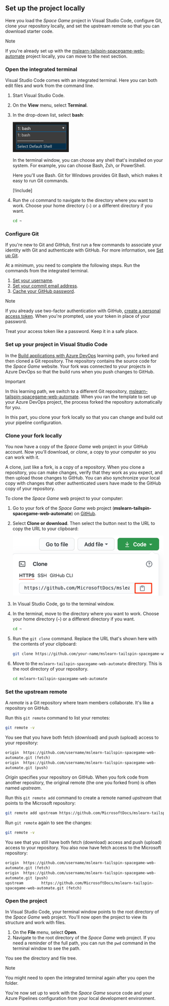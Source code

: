 ## Set up the project locally

Here you load the _Space Game_ project in Visual Studio Code, configure Git, clone your repository locally, and set the upstream remote so that you can download starter code.

> [!NOTE]
> If you're already set up with the [mslearn-tailspin-spacegame-web-automate](https://github.com/MicrosoftDocs/mslearn-tailspin-spacegame-web-automate?azure-portal=true) project locally, you can move to the next section.

### Open the integrated terminal

Visual Studio Code comes with an integrated terminal. Here you can both edit files and work from the command line.

1. Start Visual Studio Code.
1. On the **View** menu, select **Terminal**.
1. In the drop-down list, select **bash**:

    ![Selecting the Bash shell in Visual Studio Code](../../shared/media/vscode-terminal-bash.png)

    In the terminal window, you can choose any shell that's installed on your system. For example, you can choose Bash, Zsh, or PowerShell.

    Here you'll use Bash. Git for Windows provides Git Bash, which makes it easy to run Git commands.

    [!include[](../../shared/includes/troubleshoot-code-terminal.md)]

1. Run the `cd` command to navigate to the directory where you want to work. Choose your home directory (`~`) or a different directory if you want.

    ```bash
    cd ~
    ```

### Configure Git

If you're new to Git and GitHub, first run a few commands to associate your identity with Git and authenticate with GitHub. For more information, see [Set up Git](https://help.github.com/articles/set-up-git?azure-portal=true).

At a minimum, you need to complete the following steps. Run the commands from the integrated terminal.

1. [Set your username](https://help.github.com/articles/setting-your-username-in-git?azure-portal=true).
1. [Set your commit email address](https://help.github.com/articles/setting-your-commit-email-address-in-git?azure-portal=true).
1. [Cache your GitHub password](https://help.github.com/articles/caching-your-github-password-in-git?azure-portal=true).

> [!NOTE]
> If you already use two-factor authentication with GitHub, [create a personal access token](https://help.github.com/articles/creating-a-personal-access-token-for-the-command-line?azure-portal=true). When you're prompted, use your token in place of your password.
>
> Treat your access token like a password. Keep it in a safe place.

### Set up your project in Visual Studio Code

In the [Build applications with Azure DevOps](../../../paths/build-applications-with-azure-devops/index.yml?azure-portal=true) learning path, you forked and then cloned a Git repository. The repository contains the source code for the _Space Game_ website. Your fork was connected to your projects in Azure DevOps so that the build runs when you push changes to GitHub.

> [!IMPORTANT]
> In this learning path, we switch to a different Git repository, [mslearn-tailspin-spacegame-web-automate](https://github.com/MicrosoftDocs/mslearn-tailspin-spacegame-web-automate?azure-portal=true). When you ran the template to set up your Azure DevOps project, the process forked the repository automatically for you.

In this part, you clone your fork locally so that you can change and build out your pipeline configuration.

### Clone your fork locally

You now have a copy of the *Space Game* web project in your GitHub account. Now you'll download, or *clone*, a copy to your computer so you can work with it.

A clone, just like a fork, is a copy of a repository. When you clone a repository, you can make changes, verify that they work as you expect, and then upload those changes to GitHub. You can also synchronize your local copy with changes that other authenticated users have made to the GitHub copy of your repository.

To clone the *Space Game* web project to your computer:

1. Go to your fork of the *Space Game* web project (**mslearn-tailspin-spacegame-web-automate**) on [GitHub](https://github.com?azure-portal=true).
1. Select **Clone or download**. Then select the button next to the URL to copy the URL to your clipboard:

    ![The Clone or download button on GitHub](../../shared/media/github-clone-button.png)
1. In Visual Studio Code, go to the terminal window.
1. In the terminal, move to the directory where you want to work. Choose your home directory (`~`) or a different directory if you want.

    ```bash
    cd ~
    ```

1. Run the `git clone` command. Replace the URL that's shown here with the contents of your clipboard:

    ```bash
    git clone https://github.com/your-name/mslearn-tailspin-spacegame-web-automate.git
    ```

1. Move to the `mslearn-tailspin-spacegame-web-automate` directory. This is the root directory of your repository.

    ```bash
    cd mslearn-tailspin-spacegame-web-automate
    ```

### Set the upstream remote

A *remote* is a Git repository where team members collaborate. It's like a repository on GitHub.

Run this `git remote` command to list your remotes:

```bash
git remote -v
```

You see that you have both fetch (download) and push (upload) access to your repository:

```output
origin  https://github.com/username/mslearn-tailspin-spacegame-web-automate.git (fetch)
origin  https://github.com/username/mslearn-tailspin-spacegame-web-automate.git (push)
```

*Origin* specifies your repository on GitHub. When you fork code from another repository, the original remote (the one you forked from) is often named *upstream*.

Run this `git remote add` command to create a remote named *upstream* that points to the Microsoft repository:

```bash
git remote add upstream https://github.com/MicrosoftDocs/mslearn-tailspin-spacegame-web-automate.git
```

Run `git remote` again to see the changes:

```bash
git remote -v
```

You see that you still have both fetch (download) access and push (upload) access to your repository. You also now have fetch access to the Microsoft repository:

```output
origin  https://github.com/username/mslearn-tailspin-spacegame-web-automate.git (fetch)
origin  https://github.com/username/mslearn-tailspin-spacegame-web-automate.git (push)
upstream        https://github.com/MicrosoftDocs/mslearn-tailspin-spacegame-web-automate.git (fetch)
```

### Open the project

In Visual Studio Code, your terminal window points to the root directory of the *Space Game* web project. You'll now open the project to view its structure and work with files.

1. On the **File** menu, select **Open**.
1. Navigate to the root directory of the *Space Game* web project. If you need a reminder of the full path, you can run the `pwd` command in the terminal window to see the path.

You see the directory and file tree.

> [!NOTE]
> You might need to open the integrated terminal again after you open the folder.

You're now set up to work with the _Space Game_ source code and your Azure Pipelines configuration from your local development environment.